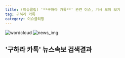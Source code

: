 ```yaml
---
title: (이슈클립) '**구하라 카톡**' 관련 이슈, 기사 모아 보기
tag: 구하라 카톡
category: 이슈클리핑
---
```

![wordcloud](https://s3.ap-northeast-2.amazonaws.com/lyrics101-wordcloud/2018-09-18-1537240845.png)
![news_img](https://user-images.githubusercontent.com/42597476/44507050-1206f400-a6e4-11e8-8d98-7ffbfebb353f.png)
## **'**구하라 카톡**'** 뉴스속보 검색결과

